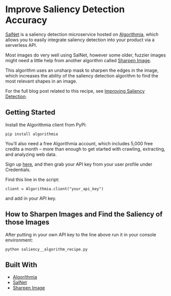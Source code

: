 # Improve Saliency Detection Accuracy

[SalNet](https://algorithmia.com/algorithms/deeplearning/SalNet) is a saliency detection microservice hosted on [Algorithmia](https://algorithmia.com/), which allows you to easily integrate saliency detection into your product via a serverless API.

Most images do very well using SalNet, however some older, fuzzier images might need a little help from another algorithm called [Sharpen Image](https://algorithmia.com/algorithms/opencv/SharpenImage).

This algorithm uses an unsharp mask to sharpen the edges in the image, which increases the ability of the saliency detection algorithm to find the most relevant shapes in an image.

For the full blog post related to this recipe, see [Improving Saliency Detection](http://blog.algorithmia.com/improve-saliency-detection-accuracy/).

## Getting Started

Install the Algorithmia client from PyPi:

```pip install algorithmia```

You’ll also need a free Algorithmia account, which includes 5,000 free credits a month – more than enough to get started with crawling, extracting, and analyzing web data.

Sign up [here](https://algorithmia.com/), and then grab your API key from your user profile under Credentials.

Find this line in the script: 

```
client = Algorithmia.client("your_api_key")
```
and add in your API key.

## How to Sharpen Images and Find the Saliency of those Images

After putting in your own API key to the line above run it in your console environment:

```python saliency__algorithm_recipe.py```

## Built With
* [Algorithmia](https://algorithmia.com/)
* [SalNet](https://algorithmia.com/algorithms/deeplearning/SalNet)
* [Sharpen Image](https://algorithmia.com/algorithms/opencv/SharpenImage)
